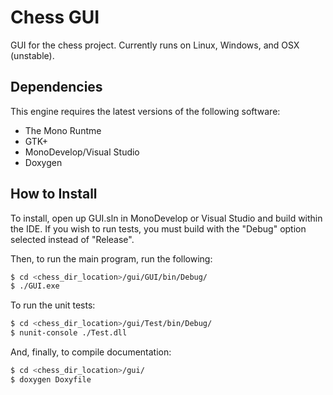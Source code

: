 Chess GUI
=========

GUI for the chess project. Currently runs on Linux, Windows, and OSX (unstable).

## Dependencies ##

This engine requires the latest versions of the following software:
* The Mono Runtme
* GTK+
* MonoDevelop/Visual Studio
* Doxygen

## How to Install ##

To install, open up GUI.sln in MonoDevelop or Visual Studio and build within the IDE. If you 
wish to run tests, you must build with the "Debug" option selected instead of "Release".

Then, to run the main program, run the following:
```bash
$ cd <chess_dir_location>/gui/GUI/bin/Debug/
$ ./GUI.exe
```

To run the unit tests:
```bash
$ cd <chess_dir_location>/gui/Test/bin/Debug/
$ nunit-console ./Test.dll
```

And, finally, to compile documentation:
```bash
$ cd <chess_dir_location>/gui/
$ doxygen Doxyfile
```
